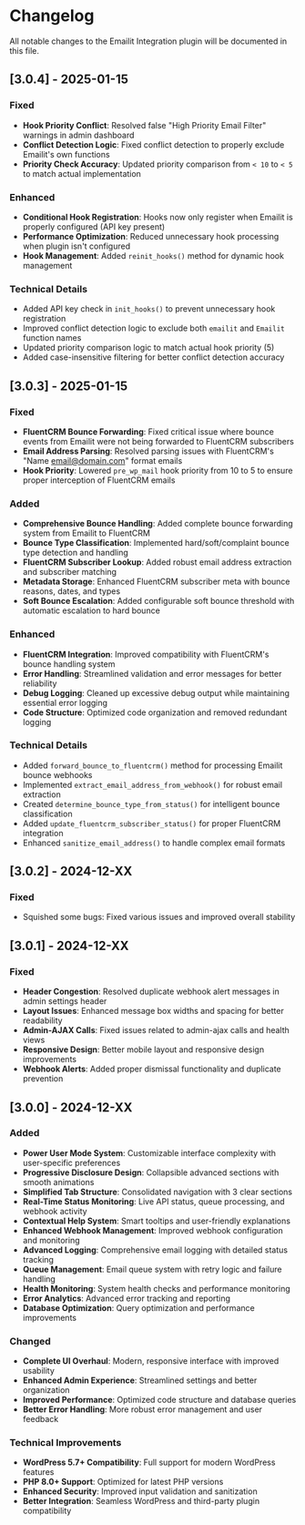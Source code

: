# Changelog

All notable changes to the Emailit Integration plugin will be documented in this file.

## [3.0.4] - 2025-01-15

### Fixed
- **Hook Priority Conflict**: Resolved false "High Priority Email Filter" warnings in admin dashboard
- **Conflict Detection Logic**: Fixed conflict detection to properly exclude Emailit's own functions
- **Priority Check Accuracy**: Updated priority comparison from `< 10` to `< 5` to match actual implementation

### Enhanced
- **Conditional Hook Registration**: Hooks now only register when Emailit is properly configured (API key present)
- **Performance Optimization**: Reduced unnecessary hook processing when plugin isn't configured
- **Hook Management**: Added `reinit_hooks()` method for dynamic hook management

### Technical Details
- Added API key check in `init_hooks()` to prevent unnecessary hook registration
- Improved conflict detection logic to exclude both `emailit` and `Emailit` function names
- Updated priority comparison logic to match actual hook priority (5)
- Added case-insensitive filtering for better conflict detection accuracy

## [3.0.3] - 2025-01-15

### Fixed
- **FluentCRM Bounce Forwarding**: Fixed critical issue where bounce events from Emailit were not being forwarded to FluentCRM subscribers
- **Email Address Parsing**: Resolved parsing issues with FluentCRM's "Name <email@domain.com>" format emails
- **Hook Priority**: Lowered `pre_wp_mail` hook priority from 10 to 5 to ensure proper interception of FluentCRM emails

### Added
- **Comprehensive Bounce Handling**: Added complete bounce forwarding system from Emailit to FluentCRM
- **Bounce Type Classification**: Implemented hard/soft/complaint bounce type detection and handling
- **FluentCRM Subscriber Lookup**: Added robust email address extraction and subscriber matching
- **Metadata Storage**: Enhanced FluentCRM subscriber meta with bounce reasons, dates, and types
- **Soft Bounce Escalation**: Added configurable soft bounce threshold with automatic escalation to hard bounce

### Enhanced
- **FluentCRM Integration**: Improved compatibility with FluentCRM's bounce handling system
- **Error Handling**: Streamlined validation and error messages for better reliability
- **Debug Logging**: Cleaned up excessive debug output while maintaining essential error logging
- **Code Structure**: Optimized code organization and removed redundant logging

### Technical Details
- Added `forward_bounce_to_fluentcrm()` method for processing Emailit bounce webhooks
- Implemented `extract_email_address_from_webhook()` for robust email extraction
- Created `determine_bounce_type_from_status()` for intelligent bounce classification
- Added `update_fluentcrm_subscriber_status()` for proper FluentCRM integration
- Enhanced `sanitize_email_address()` to handle complex email formats

## [3.0.2] - 2024-12-XX

### Fixed
- Squished some bugs: Fixed various issues and improved overall stability

## [3.0.1] - 2024-12-XX

### Fixed
- **Header Congestion**: Resolved duplicate webhook alert messages in admin settings header
- **Layout Issues**: Enhanced message box widths and spacing for better readability
- **Admin-AJAX Calls**: Fixed issues related to admin-ajax calls and health views
- **Responsive Design**: Better mobile layout and responsive design improvements
- **Webhook Alerts**: Added proper dismissal functionality and duplicate prevention

## [3.0.0] - 2024-12-XX

### Added
- **Power User Mode System**: Customizable interface complexity with user-specific preferences
- **Progressive Disclosure Design**: Collapsible advanced sections with smooth animations
- **Simplified Tab Structure**: Consolidated navigation with 3 clear sections
- **Real-Time Status Monitoring**: Live API status, queue processing, and webhook activity
- **Contextual Help System**: Smart tooltips and user-friendly explanations
- **Enhanced Webhook Management**: Improved webhook configuration and monitoring
- **Advanced Logging**: Comprehensive email logging with detailed status tracking
- **Queue Management**: Email queue system with retry logic and failure handling
- **Health Monitoring**: System health checks and performance monitoring
- **Error Analytics**: Advanced error tracking and reporting
- **Database Optimization**: Query optimization and performance improvements

### Changed
- **Complete UI Overhaul**: Modern, responsive interface with improved usability
- **Enhanced Admin Experience**: Streamlined settings and better organization
- **Improved Performance**: Optimized code structure and database queries
- **Better Error Handling**: More robust error management and user feedback

### Technical Improvements
- **WordPress 5.7+ Compatibility**: Full support for modern WordPress features
- **PHP 8.0+ Support**: Optimized for latest PHP versions
- **Enhanced Security**: Improved input validation and sanitization
- **Better Integration**: Seamless WordPress and third-party plugin compatibility

